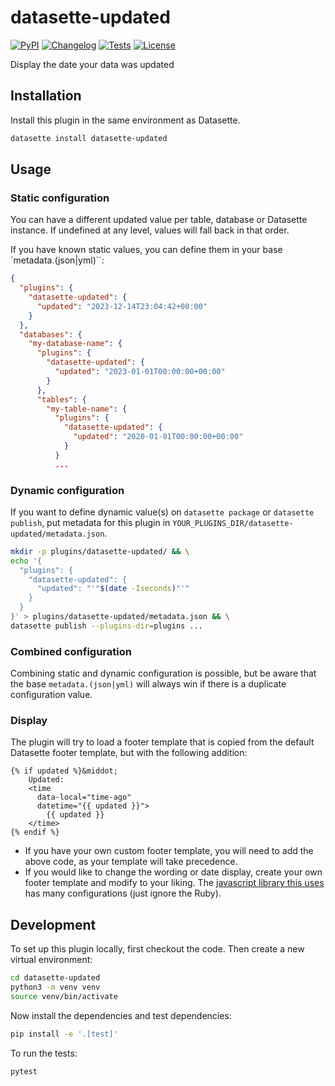# datasette-updated

[![PyPI](https://img.shields.io/pypi/v/datasette-updated.svg)](https://pypi.org/project/datasette-updated/)
[![Changelog](https://img.shields.io/github/v/release/rcaught/datasette-updated?include_prereleases&label=changelog)](https://github.com/rcaught/datasette-updated/releases)
[![Tests](https://github.com/rcaught/datasette-updated/workflows/Test/badge.svg)](https://github.com/rcaught/datasette-updated/actions?query=workflow%3ATest)
[![License](https://img.shields.io/badge/license-Apache%202.0-blue.svg)](https://github.com/rcaught/datasette-updated/blob/main/LICENSE)

Display the date your data was updated

## Installation

Install this plugin in the same environment as Datasette.
```bash
datasette install datasette-updated
```
## Usage

### Static configuration
You can have a different updated value per table, database or Datasette instance. If undefined at any level, values will fall back in that order.

If you have known static values, you can define them in your base `metadata.(json|yml)``:
```json
{
  "plugins": {
    "datasette-updated": {
      "updated": "2023-12-14T23:04:42+00:00"
    }
  },
  "databases": {
    "my-database-name": {
      "plugins": {
        "datasette-updated": {
          "updated": "2023-01-01T00:00:00+00:00"
        }
      },
      "tables": {
        "my-table-name": {
          "plugins": {
            "datasette-updated": {
              "updated": "2020-01-01T00:00:00+00:00"
            }
          }
          ...
```

### Dynamic configuration
If you want to define dynamic value(s) on `datasette package` or `datasette publish`, put metadata for this plugin in `YOUR_PLUGINS_DIR/datasette-updated/metadata.json`.
```sh
mkdir -p plugins/datasette-updated/ && \
echo '{
  "plugins": {
    "datasette-updated": {
      "updated": "'"$(date -Iseconds)"'"
    }
  }
}' > plugins/datasette-updated/metadata.json && \
datasette publish --plugins-dir=plugins ...
```

### Combined configuration
Combining static and dynamic configuration is possible, but be aware that the base `metadata.(json|yml)` will always win if there is a duplicate configuration value.

### Display
The plugin will try to load a footer template that is copied from the default Datasette footer template, but with the following addition:

```
{% if updated %}&middot;
    Updated:
    <time
      data-local="time-ago"
      datetime="{{ updated }}">
        {{ updated }}
    </time>
{% endif %}
```

- If you have your own custom footer template, you will need to add the above code, as your template will take precedence.
- If you would like to change the wording or date display, create your own footer template and modify to your liking. The [javascript library this uses](https://github.com/basecamp/local_time/tree/main#example) has many configurations (just ignore the Ruby).

## Development

To set up this plugin locally, first checkout the code. Then create a new virtual environment:
```bash
cd datasette-updated
python3 -m venv venv
source venv/bin/activate
```
Now install the dependencies and test dependencies:
```bash
pip install -e '.[test]'
```
To run the tests:
```bash
pytest
```
